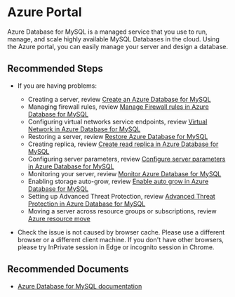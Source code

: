 <properties
    pageTitle="Portal, Client Tools and APIs in Azure Database for MySQL"
    description="Azure Portal"
    service="microsoft.dbformysql"
    resource="servers"
    authors="ambhatna"
    ms.author="ambhatna"
    displayOrder="290"
    selfHelpType="generic"
    supportTopicIds="32640048"
    resourceTags="servers, databases"
    productPesIds="16221"
    cloudEnvironments="public, Fairfax, usnat, ussec"
    articleId="dc501f13-9441-4f1b-936f-4f399e5eea5d"
	ownershipId="AzureData_AzureDatabaseforMySQL"
/>

# Azure Portal

Azure Database for MySQL is a managed service that you use to run, manage, and scale highly available MySQL Databases in the cloud. Using the Azure portal, you can easily manage your server and design a database.

## **Recommended Steps**

* If you are having problems:

  * Creating a server, review [Create an Azure Database for MySQL](https://docs.microsoft.com/azure/mysql/howto-create-manage-server-portal/)
  * Managing firewall rules, review [Manage Firewall rules in Azure Database for MySQL](https://docs.microsoft.com/azure/mysql/howto-manage-firewall-using-portal/)
  * Configuring virtual networks service endpoints, review [Virtual Network in Azure Database for MySQL](https://docs.microsoft.com/azure/mysql/howto-manage-vnet-using-portal/)
  * Restoring a server, review [Restore Azure Database for MySQL](https://docs.microsoft.com/azure/mysql/howto-restore-server-portal/)
  * Creating replica, review [Create read replica in Azure Database for MySQL](https://docs.microsoft.com/azure/mysql/howto-read-replicas-portal/)
  * Configuring server parameters, review [Configure server parameters in Azure Database for MySQL](https://docs.microsoft.com/azure/mysql/howto-server-parameters/)
  * Monitoring your server, review [Monitor Azure Database for MySQL](https://docs.microsoft.com/azure/mysql/howto-alert-on-metric/)
  * Enabling storage auto-grow, review [Enable auto grow in Azure Database for MySQL](https://docs.microsoft.com/azure/mysql/howto-auto-grow-storage-portal/)
  * Setting up Advanced Threat Protection, review [Advanced Threat Protection in Azure Database for MySQL](https://docs.microsoft.com/azure/mysql/howto-database-threat-protection-portal/)
  * Moving a server across resource groups or subscriptions, review [Azure resource move](https://docs.microsoft.com/azure/azure-resource-manager/resource-group-move-resources)


* Check the issue is not caused by browser cache. Please use a different browser or a different client machine. If you don't have other browsers, please try InPrivate session in Edge or incognito session in Chrome.

## **Recommended Documents**

* [Azure Database for MySQL documentation](https://docs.microsoft.com/azure/mysql/)
